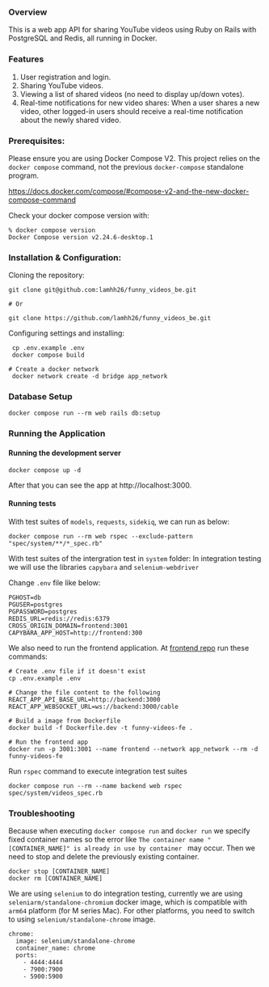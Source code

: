 ### Overview

This is a web app API for sharing YouTube videos using Ruby on Rails with PostgreSQL and Redis, all running in Docker.

### Features

1. User registration and login.
2. Sharing YouTube videos.
3. Viewing a list of shared videos (no need to display up/down votes).
4. Real-time notifications for new video shares: When a user shares a new video, other logged-in users should receive a real-time notification about the newly shared video.

### Prerequisites:

Please ensure you are using Docker Compose V2. This project relies on the `docker compose` command, not the previous `docker-compose` standalone program.

https://docs.docker.com/compose/#compose-v2-and-the-new-docker-compose-command

Check your docker compose version with:

```
% docker compose version
Docker Compose version v2.24.6-desktop.1
```

### Installation & Configuration:

Cloning the repository:

```
git clone git@github.com:lamhh26/funny_videos_be.git

# Or

git clone https://github.com/lamhh26/funny_videos_be.git
```

Configuring settings and installing:

```
 cp .env.example .env
 docker compose build

# Create a docker network
 docker network create -d bridge app_network
```

### Database Setup

```
docker compose run --rm web rails db:setup

```

### Running the Application

#### Running the development server
```
docker compose up -d
```
After that you can see the app at http://localhost:3000.

#### Running tests

With test suites of `models`, `requests`, `sidekiq`, we can run as below:
```
docker compose run --rm web rspec --exclude-pattern "spec/system/**/*_spec.rb"
```

With test suites of the intergration test in `system` folder: In integration testing we will use the libraries `capybara` and `selenium-webdriver`

Change `.env` file like below:
```
PGHOST=db
PGUSER=postgres
PGPASSWORD=postgres
REDIS_URL=redis://redis:6379
CROSS_ORIGIN_DOMAIN=frontend:3001
CAPYBARA_APP_HOST=http://frontend:300
```

We also need to run the frontend application. At [frontend repo](https://github.com/lamhh26/funny_videos_be) run these commands:
```
# Create .env file if it doesn't exist
cp .env.example .env

# Change the file content to the following
REACT_APP_API_BASE_URL=http://backend:3000
REACT_APP_WEBSOCKET_URL=ws://backend:3000/cable

# Build a image from Dockerfile
docker build -f Dockerfile.dev -t funny-videos-fe .

# Run the frontend app
docker run -p 3001:3001 --name frontend --network app_network --rm -d funny-videos-fe
```

Run `rspec` command to execute integration test suites
```
docker compose run --rm --name backend web rspec spec/system/videos_spec.rb
```
### Troubleshooting

Because when executing `docker compose run` and `docker run` we specify fixed container names so the error like `The container name "[CONTAINER_NAME]" is already in use by container ` may occur. Then we need to stop and delete the previously existing container.

```
docker stop [CONTAINER_NAME]
docker rm [CONTAINER_NAME]
```

We are using `selenium` to do integration testing, currently we are using `seleniarm/standalone-chromium` docker image, which is compatible with `arm64` platform (for M series Mac). For other platforms, you need to switch to using `selenium/standalone-chrome` image.

```
chrome:
  image: selenium/standalone-chrome
  container_name: chrome
  ports:
    - 4444:4444
    - 7900:7900
    - 5900:5900
```
